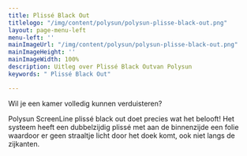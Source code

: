 ```yaml
---
title: Plissé Black Out
titlelogo: "/img/content/polysun/polysun-plisse-black-out.png"
layout: page-menu-left
menu-left: ''
mainImageUrl: "/img/content/polysun/polysun-plisse-black-out.png"
mainImageHeight: ''
mainImageWidth: 100%
description: Uitleg over Plissé Black Outvan Polysun
keywords: " Plissé Black Out"

---
```


Wil je een kamer volledig kunnen verduisteren?

Polysun ScreenLine plissé black out doet precies wat het belooft! Het systeem heeft een dubbelzijdig plissé met aan de binnenzijde een folie waardoor er geen straaltje licht door het doek komt, ook niet langs de zijkanten.